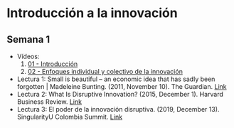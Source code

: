 # Introducción a la innovación

## Semana 1
* Vídeos:
  1. [01 - Introducción](https://youtu.be/j_mdMl_CNOQ)
  1. [02 - Enfoques individual y colectivo de la innovación](https://youtu.be/hn8UMXjawvQ)
* Lectura 1: Small is beautiful – an economic idea that has sadly been forgotten | Madeleine Bunting. (2011, November 10). The Guardian. [Link](http://www.theguardian.com/commentisfree/2011/nov/10/small-is-beautiful-economic-idea)
* Lectura 2: What Is Disruptive Innovation? (2015, December 1). Harvard Business Review. [Link](https://hbr.org/2015/12/what-is-disruptive-innovation)
* Lectura 3: El poder de la innovación disruptiva. (2019, December 13). SingularityU Colombia Summit. [Link](https://singularityucolombiasummit.com/blog/el-poder-de-la-innovacion-disruptiva/)

